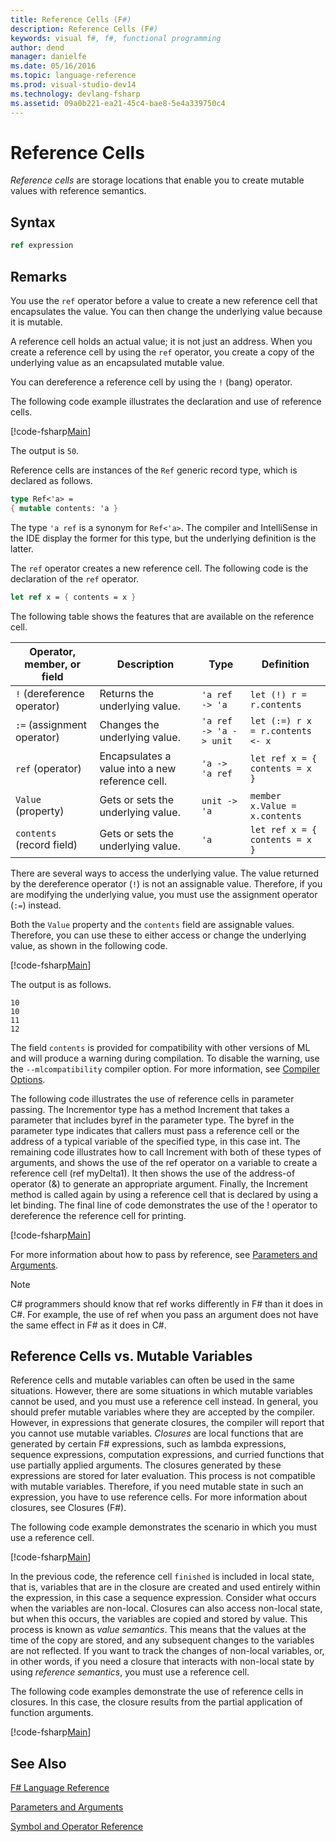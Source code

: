 ```yaml
---
title: Reference Cells (F#)
description: Reference Cells (F#)
keywords: visual f#, f#, functional programming
author: dend
manager: danielfe
ms.date: 05/16/2016
ms.topic: language-reference
ms.prod: visual-studio-dev14
ms.technology: devlang-fsharp
ms.assetid: 09a0b221-ea21-45c4-bae8-5e4a339750c4
---
```


# Reference Cells

*Reference cells* are storage locations that enable you to create mutable values with reference semantics.


## Syntax

```fsharp
ref expression
```

## Remarks
You use the `ref` operator before a value to create a new reference cell that encapsulates the value. You can then change the underlying value because it is mutable.

A reference cell holds an actual value; it is not just an address. When you create a reference cell by using the `ref` operator, you create a copy of the underlying value as an encapsulated mutable value.

You can dereference a reference cell by using the `!` (bang) operator.

The following code example illustrates the declaration and use of reference cells.

[!code-fsharp[Main](../../../samples/snippets/fsharp/lang-ref-1/snippet2201.fs)]

The output is `50`.

Reference cells are instances of the `Ref` generic record type, which is declared as follows.

```fsharp
type Ref<'a> =
{ mutable contents: 'a }
```

The type `'a ref` is a synonym for `Ref<'a>`. The compiler and IntelliSense in the IDE display the former for this type, but the underlying definition is the latter.

The `ref` operator creates a new reference cell. The following code is the declaration of the `ref` operator.

```fsharp
let ref x = { contents = x }
```

The following table shows the features that are available on the reference cell.



|Operator, member, or field|Description|Type|Definition|
|--------------------------|-----------|----|----------|
|`!` (dereference operator)|Returns the underlying value.|`'a ref -> 'a`|`let (!) r = r.contents`|
|`:=` (assignment operator)|Changes the underlying value.|`'a ref -> 'a -> unit`|`let (:=) r x = r.contents <- x`|
|`ref` (operator)|Encapsulates a value into a new reference cell.|`'a -> 'a ref`|`let ref x = { contents = x }`|
|`Value` (property)|Gets or sets the underlying value.|`unit -> 'a`|`member x.Value = x.contents`|
|`contents` (record field)|Gets or sets the underlying value.|`'a`|`let ref x = { contents = x }`|
There are several ways to access the underlying value. The value returned by the dereference operator (`!`) is not an assignable value. Therefore, if you are modifying the underlying value, you must use the assignment operator (`:=`) instead.

Both the `Value` property and the `contents` field are assignable values. Therefore, you can use these to either access or change the underlying value, as shown in the following code.

[!code-fsharp[Main](../../../samples/snippets/fsharp/lang-ref-1/snippet2203.fs)]

The output is as follows.

```
10
10
11
12
```

The field `contents` is provided for compatibility with other versions of ML and will produce a warning during compilation. To disable the warning, use the `--mlcompatibility` compiler option. For more information, see [Compiler Options](compiler-options.md).

The following code illustrates the use of reference cells in parameter passing. The Incrementor type has a method Increment that takes a parameter that includes byref in the parameter type. The byref in the parameter type indicates that callers must pass a reference cell or the address of a typical variable of the specified type, in this case int. The remaining code illustrates how to call Increment with both of these types of arguments, and shows the use of the ref operator on a variable to create a reference cell (ref myDelta1). It then shows the use of the address-of operator (&amp;) to generate an appropriate argument. Finally, the Increment method is called again by using a reference cell that is declared by using a let binding. The final line of code demonstrates the use of the ! operator to dereference the reference cell for printing.

[!code-fsharp[Main](../../../samples/snippets/fsharp/lang-ref-1/snippet2204.fs)]

For more information about how to pass by reference, see [Parameters and Arguments](parameters-and-arguments.md).

>[!NOTE]
C# programmers should know that ref works differently in F# than it does in C#. For example, the use of ref when you pass an argument does not have the same effect in F# as it does in C#.

## Reference Cells vs. Mutable Variables
Reference cells and mutable variables can often be used in the same situations. However, there are some situations in which mutable variables cannot be used, and you must use a reference cell instead. In general, you should prefer mutable variables where they are accepted by the compiler. However, in expressions that generate closures, the compiler will report that you cannot use mutable variables. *Closures* are local functions that are generated by certain F# expressions, such as lambda expressions, sequence expressions, computation expressions, and curried functions that use partially applied arguments. The closures generated by these expressions are stored for later evaluation. This process is not compatible with mutable variables. Therefore, if you need mutable state in such an expression, you have to use reference cells. For more information about closures, see Closures (F#).

The following code example demonstrates the scenario in which you must use a reference cell.

[!code-fsharp[Main](../../../samples/snippets/fsharp/lang-ref-1/snippet2205.fs)]

In the previous code, the reference cell `finished` is included in local state, that is, variables that are in the closure are created and used entirely within the expression, in this case a sequence expression. Consider what occurs when the variables are non-local. Closures can also access non-local state, but when this occurs, the variables are copied and stored by value. This process is known as *value semantics*. This means that the values at the time of the copy are stored, and any subsequent changes to the variables are not reflected. If you want to track the changes of non-local variables, or, in other words, if you need a closure that interacts with non-local state by using *reference semantics*, you must use a reference cell.

The following code examples demonstrate the use of reference cells in closures. In this case, the closure results from the partial application of function arguments.

[!code-fsharp[Main](../../../samples/snippets/fsharp/lang-ref-1/snippet2207.fs)]

## See Also
[F# Language Reference](index.md)

[Parameters and Arguments](parameters-and-arguments.md)

[Symbol and Operator Reference](symbol-and-operator-reference/index.md)

